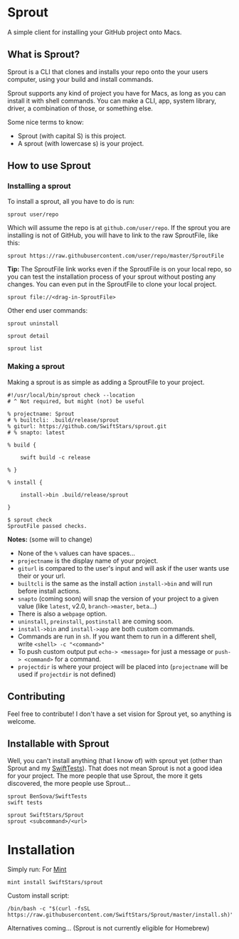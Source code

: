 # Sprout
A simple client for installing your GitHub project onto Macs.

## What is Sprout?
Sprout is a CLI that clones and installs your repo onto the your users computer, using your build and install commands.

Sprout supports any kind of project you have for Macs, as long as you can install it with shell commands. You can make a CLI, app, system library, driver, a combination of those, or something else.

Some nice terms to know:
- Sprout (with capital S) is this project.
- A sprout (with lowercase s) is your project.

## How to use Sprout
### Installing a sprout
To install a sprout, all you have to do is run:
```shell
sprout user/repo
```
Which will assume the repo is at `github.com/user/repo`.
If the sprout you are installing is not of GitHub, you will have to link to the raw SproutFile, like this:
```shell
sprout https://raw.githubusercontent.com/user/repo/master/SproutFile
```
**Tip:** The SproutFile link works even if the SproutFile is on your local repo, so you can test the installation process of your sprout without posting any changes. You can even put in the SproutFile to clone your local project.
```shell
sprout file://<drag-in-SproutFile>
```

Other end user commands:
```shell
sprout uninstall
```
```shell
sprout detail
```
```shell
sprout list
```

### Making a sprout
Making a sprout is as simple as adding a SproutFile to your project.
```SproutFile
#!/usr/local/bin/sprout check --location
# ^ Not required, but might (not) be useful

% projectname: Sprout
# % builtcli: .build/release/sprout
% giturl: https://github.com/SwiftStars/sprout.git
# % snapto: latest

% build {

    swift build -c release

% }

% install {

    install->bin .build/release/sprout

}
```
```shell
$ sprout check
SproutFile passed checks.
```
**Notes:** (some will to change)
- None of the `%` values can have spaces...
- `projectname` is the display name of your project.
- `giturl` is compared to the user's input and will ask if the user wants use their or your url.
- `builtcli` is the same as the install action `install->bin` and will run before install actions.
- `snapto` (coming soon) will snap the version of your project to a given value (like `latest`, v2.0, `branch->master`, `beta`...)
- There is also a `webpage` option.
- `uninstall`, `preinstall`, `postinstall` are coming soon.
- `install->bin` and `install->app` are both custom commands.
- Commands are run in `sh`. If you want them to run in a different shell, write `<shell> -c "<command>"`
- To push custom output put `echo-> <message>` for just a message or `push-> <command>` for a command.
- `projectdir` is where your project will be placed into (`projectname` will be used if `projectdir` is not defined)

## Contributing
Feel free to contribute! I don't have a set vision for Sprout yet, so anything is welcome.

## Installable with Sprout
Well, you can't install anything (that I know of) with sprout yet (other than Sprout and my [SwiftTests](https://github.com/BenSova/SwiftTests)). That does not mean Sprout is not a good idea for your project. The more people that use Sprout, the more it gets discovered, the more people use Sprout...

```shell
sprout BenSova/SwiftTests
swift tests
```
```shell
sprout SwiftStars/Sprout
sprout <subcommand>/<url>
```

# Installation
Simply run:
For [Mint](https://github.com/yonaskolb/Mint)
```shell
mint install SwiftStars/sprout
```
Custom install script:
```shell
/bin/bash -c "$(curl -fsSL https://raw.githubusercontent.com/SwiftStars/Sprout/master/install.sh)"
```
Alternatives coming... (Sprout is not currently eligible for Homebrew)
